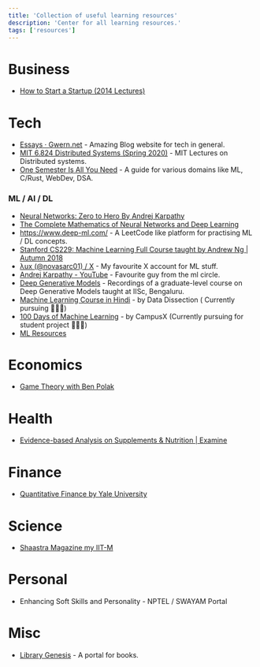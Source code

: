 ```yaml
---
title: 'Collection of useful learning resources'
description: 'Center for all learning resources.'
tags: ['resources']
---
```


# Business

- [How to Start a Startup (2014 Lectures)](https://www.youtube.com/playlist?list=PLQ-uHSnFig5MaafmEhFox7rO-b0RxQth-)

# Tech

* [Essays · Gwern.net](https://gwern.net/) - Amazing Blog website for tech in general.
* [MIT 6.824 Distributed Systems (Spring 2020)](https://www.youtube.com/playlist?list=PLrw6a1wE39_tb2fErI4-WkMbsvGQk9_UB) - MIT Lectures on Distributed systems.
* [One Semester Is All You Need](https://onesemester.tech/) - A guide for various domains like ML, C/Rust, WebDev, DSA.

### ML / AI / DL

- [Neural Networks: Zero to Hero By Andrej Karpathy](https://www.youtube.com/playlist?list=PLAqhIrjkxbuWI23v9cThsA9GvCAUhRvKZ)
- [The Complete Mathematics of Neural Networks and Deep Learning](https://www.youtube.com/watch?v=Ixl3nykKG9M)
- https://www.deep-ml.com/ - A LeetCode like platform for practising ML / DL concepts.
- [Stanford CS229: Machine Learning Full Course taught by Andrew Ng | Autumn 2018](https://www.youtube.com/playlist?list=PLoROMvodv4rMiGQp3WXShtMGgzqpfVfbU)
- [λux (@novasarc01) / X](https://x.com/novasarc01) - My favourite X account for ML stuff.
- [Andrej Karpathy - YouTube](https://www.youtube.com/@AndrejKarpathy) - Favourite guy from the ml circle.
- [Deep Generative Models](https://www.youtube.com/playlist?list=PLL1s8qiaGy0LwIajdxKZr_FRL7KZeQK9r) - Recordings of a graduate-level course on Deep Generative Models taught at IISc, Bengaluru.
- [Machine Learning Course in Hindi](https://www.youtube.com/playlist?list=PLlpUUtQ9RrF4o3UTYbc4cP3NCEyE5BwX5) - by Data Dissection ( Currently pursuing 🌟🌟🌟)
- [100 Days of Machine Learning](https://www.youtube.com/playlist?list=PLKnIA16_Rmvbr7zKYQuBfsVkjoLcJgxHH) - by CampusX (Currently pursuing for student project 🌟🌟🌟)
- [ML Resources](https://ml-resources.vercel.app/)

# Economics

- [Game Theory with Ben Polak](https://www.youtube.com/playlist?list=PL6EF60E1027E1A10B)

# Health

- [Evidence-based Analysis on Supplements & Nutrition | Examine](https://examine.com/)

# Finance

- [Quantitative Finance by Yale University](https://www.youtube.com/playlist?list=PL3F00F1C2D402D45C)

# Science

- [Shaastra Magazine my IIT-M](https://shaastramag.iitm.ac.in)

# Personal

- Enhancing Soft Skills and Personality - NPTEL / SWAYAM Portal

# Misc

- [Library Genesis](https://libgen.is/) - A portal for books.
